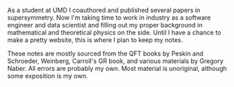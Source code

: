 As a student at UMD I coauthored and published several papers in supersymmetry. Now I'm taking time to work in industry as a software engineer and data scientist and filling out my proper background in mathematical and theoretical physics on the side. Until I have a chance to make a pretty website, this is where I plan to keep my notes.

These notes are mostly sourced from the QFT books by Peskin and Schroeder, Weinberg, Carroll's GR book, and various materials by Gregory Naber. All errors are probably my own. Most material is unoriginal, although some exposition is my own.
